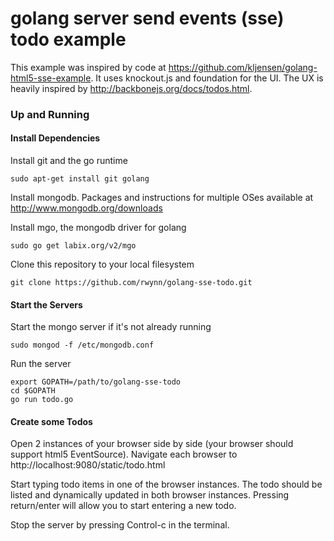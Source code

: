 golang server send events (sse) todo example
===============
This example was inspired by code at https://github.com/kljensen/golang-html5-sse-example. 
It uses knockout.js and foundation for the UI. The UX is heavily inspired by http://backbonejs.org/docs/todos.html.

### Up and Running ###

#### Install Dependencies ####
Install git and the go runtime

	sudo apt-get install git golang

Install mongodb.  Packages and instructions for multiple OSes available at http://www.mongodb.org/downloads 

Install mgo, the mongodb driver for golang

	sudo go get labix.org/v2/mgo

Clone this repository to your local filesystem

	git clone https://github.com/rwynn/golang-sse-todo.git

#### Start the Servers ####
Start the mongo server if it's not already running

	sudo mongod -f /etc/mongodb.conf

Run the server

	export GOPATH=/path/to/golang-sse-todo
	cd $GOPATH 
	go run todo.go

#### Create some Todos ####
Open 2 instances of your browser side by side (your browser should support html5 EventSource). Navigate
each browser to http://localhost:9080/static/todo.html

Start typing todo items in one of the browser instances.  The todo should be listed and dynamically updated
in both browser instances.  Pressing return/enter will allow you to start entering a new todo.  

Stop the server by pressing Control-c in the terminal.

